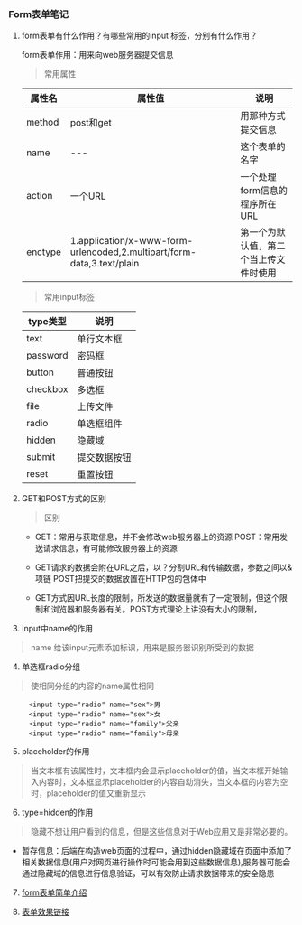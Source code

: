 ### Form表单笔记
1. form表单有什么作用？有哪些常用的input 标签，分别有什么作用？

   form表单作用：用来向web服务器提交信息
   
   > 常用属性
   
   |属性名|属性值|说明|
   |---|---|---|
   |method|post和get|用那种方式提交信息|
   |name|---|这个表单的名字|
   |action|一个URL|一个处理form信息的程序所在URL|
   |enctype|1.application/x-www-form-urlencoded,2.multipart/form-data,3.text/plain|第一个为默认值，第二个当上传文件时使用|
   
   
   >常用input标签
   
   |type类型|说明|
   |---|---|
   |text|单行文本框|
   |password|密码框|
   |button|普通按钮|
   |checkbox|多选框|
   |file|上传文件|
   |radio|单选框组件|
   |hidden|隐藏域|
   |submit|提交数据按钮|
   |reset|重置按钮|

   
2. GET和POST方式的区别
   
   > 区别 
   
   * GET：常用与获取信息，并不会修改web服务器上的资源
    POST：常用发送请求信息，有可能修改服务器上的资源
   
   * GET请求的数据会附在URL之后，以？分割URL和传输数据，参数之间以&项链
     POST把提交的数据放置在HTTP包的包体中
     
   * GET方式因URL长度的限制，所发送的数据量就有了一定限制，但这个限制和浏览器和服务器有关。POST方式理论上讲没有大小的限制，
 
3. input中name的作用

  > name 给该input元素添加标识，用来是服务器识别所受到的数据
  
4. 单选框radio分组
  
  > 使相同分组的内容的name属性相同
  
  ```
       <input type="radio" name="sex">男
       <input type="radio" name="sex">女
       <input type="radio" name="family">父亲
       <input type="radio" name="family">母亲
  ```
  
5.  placeholder的作用

> 当文本框有该属性时，文本框内会显示placeholder的值，当文本框开始输入内容时，文本框显示placeholder的内容自动消失，当文本框的内容为空时，placeholder的值又重新显示

6. type=hidden的作用

> 隐藏不想让用户看到的信息，但是这些信息对于Web应用又是非常必要的。
    
   *  暂存信息：后端在构造web页面的过程中，通过hidden隐藏域在页面中添加了相关数据信息(用户对网页进行操作时可能会用到这些数据信息),服务器可能会通过隐藏域的信息进行信息验证，可以有效防止请求数据带来的安全隐患
   
   
7.   [form表单简单介绍](http://www.jianshu.com/p/a870ba51dfb8)
  

8. [表单效果链接](https://zbhgit.github.io/learn-task/task5/)